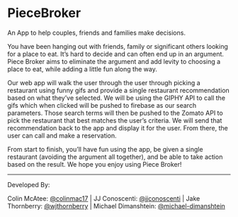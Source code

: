 # PieceBroker
An App to help couples, friends and families make decisions.

You have been hanging out with friends, family or significant others looking for a place to eat. It’s hard to decide and can often end up in an argument. Piece Broker aims to eliminate the argument and add levity to choosing a place to eat, while adding a little fun along the way.     

Our web app will walk the user through the user through picking a restaurant using funny gifs and provide a single restaurant recommendation based on what they’ve selected. We will be using the GIPHY API to call the gifs which when clicked will be pushed to firebase as our search parameters. Those search terms will then be pushed to the Zomato API to pick the restaurant that best matches the user’s criteria. We will send that recommendation back to the app and display it for the user. From there, the user can call and make a reservation.

From start to finish, you’ll have fun using the app, be given a single restaurant (avoiding the argument all together), and be able to take action based on the result. We hope you enjoy using Piece Broker!


----------------------------------------------------------------------------------------

Developed By:

Colin McAtee: [@colinmac17](https://github.com/colinmac17) |
JJ Conoscenti: [@jjconoscenti](https://github.com/jjconoscenti) |
Jake Thornberry: [@wjthornberry](https://github.com/wjthornberry) |
Michael Dimanshtein: [@michael-dimanshtein](https://github.com/michael-dimanshtein)



